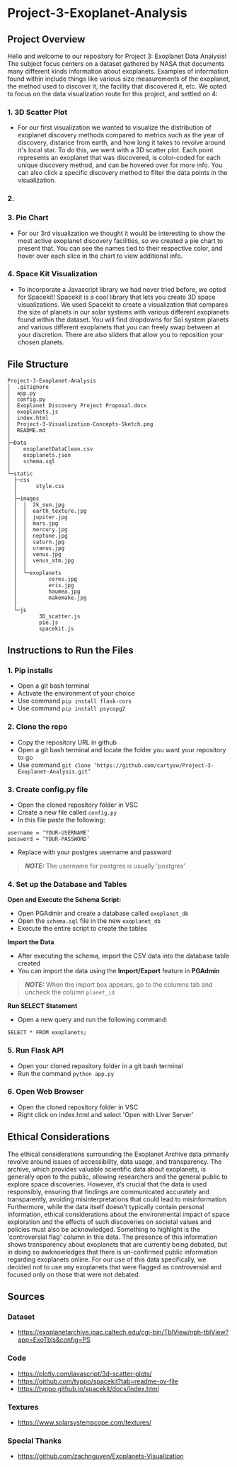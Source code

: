 # Project-3-Exoplanet-Analysis

## Project Overview
Hello and welcome to our repository for Project 3: Exoplanet Data Analysis! The subject focus centers on a dataset gathered by NASA that documents many different kinds information about exoplanets. Examples of information found within include things like various size measurements of the exoplanet, the method used to discover it, the facility that discovered it, etc. We opted to focus on the data visualization route for this project, and settled on 4:
### 1. 3D Scatter Plot
  - For our first visualization we wanted to visualize the distribution of exoplanet discovery methods compared to metrics such as the year of discovery, distance from earth, and how long it takes to revolve around it's local star. To do this, we went with a 3D scatter plot. Each point represents an exoplanet that was discovered, is color-coded for each unique discovery method, and can be hovered over for more info. You can also click a specific discovery method to filter the data points in the visualization.
### 2. 
### 3. Pie Chart
  - For our 3rd visualization we thought it would be interesting to show the most active exoplanet discovery facilities, so we created a pie chart to present that. You can see the names tied to their respective color, and hover over each slice in the chart to view additional info.
### 4. Space Kit Visualization
  - To incorporate a Javascript library we had never tried before, we opted for Spacekit! Spacekit is a cool library that lets you create 3D space visualizations. We used Spacekit to create a visualization that compares the size of planets in our solar systems with various different exoplanets found within the dataset. You will find dropdowns for Sol system planets and various different exoplanets that you can freely swap between at your discretion. There are also sliders that allow you to reposition your chosen planets.

## File Structure
```
Project-3-Exoplanet-Analysis
│  .gitignore
│  app.py
│  config.py
│  Exoplanet Discovery Project Proposal.docx
│  exoplanets.js
│  index.html
│  Project-3-Visualization-Concepts-Sketch.png
│  README.md
│
├─Data
│    exoplanetDataClean.csv
│    exoplanets.json
│    schema.sql
│
└─static
  ├─css
  │      style.css
  │
  ├─images
  │  │  2k_sun.jpg
  │  │  earth_texture.jpg
  │  │  jupiter.jpg
  │  │  mars.jpg
  │  │  mercury.jpg
  │  │  neptune.jpg
  │  │  saturn.jpg
  │  │  uranus.jpg
  │  │  venus.jpg
  │  │  venus_atm.jpg
  │  │
  │  └─exoplanets
  │          ceres.jpg
  │          eris.jpg
  │          haumea.jpg
  │          makemake.jpg
  │
  └─js
          3D_scatter.js
          pie.js
          spacekit.js
```

## Instructions to Run the Files
### 1. Pip installs
- Open a git bash terminal
- Activate the environment of your choice
- Use command `pip install flask-cors`
- Use command `pip install psycopg2`
### 2. Clone the repo
- Copy the repository URL in github
- Open a git bash terminal and locate the folder you want your repository to go
- Use command `git clone ‘https://github.com/cartysw/Project-3-Exoplanet-Analysis.git’ `

### 3. Create config.py file
- Open the cloned repository folder in VSC
- Create a new file called `config.py`
- In this file paste the following:
```
username = ‘YOUR-USERNAME’
password = ‘YOUR-PASSWORD’
```
- Replace with your postgres username and password
> **_NOTE:_**  The username for postgres is usually 'postgres'

### 4. Set up the Database and Tables
**Open and Execute the Schema Script:**
- Open PGAdmin and create a database called `exoplanet_db`
- Open the `schema.sql` file in the new `exoplanet_db`
- Execute the entire script to create the tables

**Import the Data**

- After executing the schema, import the CSV data into the database table created
- You can import the data using the **Import/Export** feature in **PGAdmin**
> **_NOTE:_** When the import box appears, go to the columns tab and uncheck the column `planet_id`

**Run SELECT Statement**

- Open a new query and run the following command:

`SELECT * FROM exoplanets;`

### 5. Run Flask API
- Open your cloned repository folder in a git bash terminal
- Run the command `python app.py`


### 6. Open Web Browser
- Open the cloned repository folder in VSC
- Right click on index.html and select 'Open with Liver Server'

## Ethical Considerations
The ethical considerations surrounding the Exoplanet Archive data primarily revolve around issues of accessibility, data usage, and transparency. The archive, which provides valuable scientific data about exoplanets, is generally open to the public, allowing researchers and the general public to explore space discoveries. However, it’s crucial that the data is used responsibly, ensuring that findings are communicated accurately and transparently, avoiding misinterpretations that could lead to misinformation. Furthermore, while the data itself doesn’t typically contain personal information, ethical considerations about the environmental impact of space exploration and the effects of such discoveries on societal values and policies must also be acknowledged. Something to highlight is the 'controversial flag' column in this data. The presence of this information shows transparency about exoplanets that are currently being debated, but in doing so awknowledges that there is un-confirmed public information regarding exoplanets online. For our use of this data specifically, we decided not to use any exoplanets that were flagged as controversial and focused only on those that were not debated.

## Sources
### Dataset
- https://exoplanetarchive.ipac.caltech.edu/cgi-bin/TblView/nph-tblView?app=ExoTbls&config=PS
### Code
- https://plotly.com/javascript/3d-scatter-plots/
- https://github.com/typpo/spacekit?tab=readme-ov-file
- https://typpo.github.io/spacekit/docs/index.html
### Textures
- https://www.solarsystemscope.com/textures/
### Special Thanks
- https://github.com/zachnguyen/Exoplanets-Visualization
